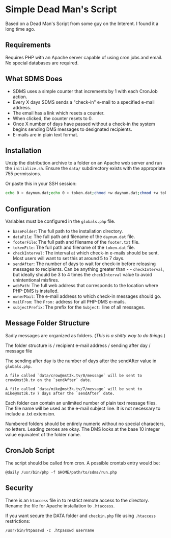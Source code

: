 # Simple Dead Man's Script

Based on a Dead Man's Script from some guy on the Interent. I found it a long time ago.

## Requirements

Requires PHP with an Apache server capable of using cron jobs and email. No special databases are required.


## What SDMS Does
- SDMS uses a simple counter that increments by 1 with each CronJob action.
- Every X days SDMS sends a "check-in" e-mail to a specified e-mail address.
- The email has a link which resets a counter.
- When clicked, the counter resets to 0.
- Once X number of days have passed without a check-in the system begins sending DMS messages to designated recipients.
- E-mails are in plain text format.


## Installation

Unzip the distribution archive to a folder on an Apache web server and run the `initialize.sh`. Ensure the `data/` subdirectory exists with the appropriate 755 permissions.

Or paste this in your SSH session:
```sh
echo 0 > daynum.dat;echo 0 > token.dat;chmod +w daynum.dat;chmod +w token.dat;[ -d data ] || mkdir data;echo order deny,allow > data/.htaccess;echo deny from all >> data/.htaccess;
```


## Configuration

Variables must be configured in the `globals.php` file.

- `baseFolder`: The full path to the installation directory.
- `dataFile`: The full path and filename of the `daynum.dat` file.
- `footerFile`: The full path and filename of the `footer.txt` file.
- `tokenFile`: The full path and filename of the `token.dat` file.
- `checkInterval`: The interval at which check-in e-mails should be sent.  Most users will want to set this at around 5 to 7 days.
- `sendAfter`: The number of days to wait for check-in before releasing messages to recipients.  Can be anything greater than - - `checkInterval`, but ideally should be 3 to 4 times the `checkInterval` value to avoid unintentional misfires.
- `webPath`: The full web address that corresponds to the location where PHP-DMS is installed.
- `ownerMail`: The e-mail address to which check-in messages should go.
- `mailFrom`: The `From:` address for all PHP-DMS e-mails.
- `subjectPrefix`: The prefix for the `Subject:` line of all messages.


## Message Folder Structure

Sadly messages are organized as folders. (*This is a shitty way to do things.*)

The folder structure is / recipient e-mail address / sending after day / message file

The sending after day is the number of days after the sendAfter value in `globals.php`.

```
A file called `data/crow@mst3k.tv/0/message` will be sent to crow@mst3k.tv on the `sendAfter` date.
```
```
A file called `data/mike@mst3k.tv/7/message` will be sent to mike@mst3k.tv 7 days after the `sendAfter` date.
```

Each folder can contain an unlimited number of plain text message files.  The file name will be used as the e-mail subject line. It is not necessary to include a .txt extension.

Numbered folders should be entirely numeric without no special characters, no letters. Leading zeroes are okay. The DMS looks at the base 10 integer value equivalent of the folder name.

## CronJob Script

The script should be called from cron.  A possible crontab entry would be:

    @daily /usr/bin/php -f $HOME/path/to/sdms/run.php

## Security

There is an `htaccess` file in to restrict remote access to the directory. Rename the file for Apache installation to `.htaccess`.

If you want secure the DATA folder and `checkin.php` file using `.htaccess` restrictions:
```
/usr/bin/htpasswd -c .htpasswd username
```
